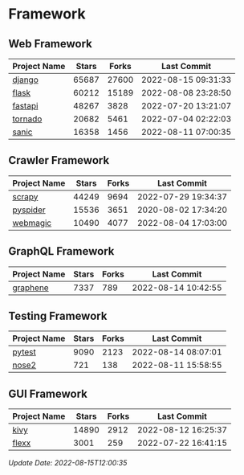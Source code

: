 # Framework

## Web Framework
| Project Name | Stars | Forks | Last Commit |
| ------------ | ----- | ----- | ----------- |
| [django](https://github.com/django/django) | 65687 | 27600 | 2022-08-15 09:31:33 |
| [flask](https://github.com/pallets/flask) | 60212 | 15189 | 2022-08-08 23:28:50 |
| [fastapi](https://github.com/tiangolo/fastapi) | 48267 | 3828 | 2022-07-20 13:21:07 |
| [tornado](https://github.com/tornadoweb/tornado) | 20682 | 5461 | 2022-07-04 02:22:03 |
| [sanic](https://github.com/sanic-org/sanic) | 16358 | 1456 | 2022-08-11 07:00:35 |

## Crawler Framework
| Project Name | Stars | Forks | Last Commit |
| ------------ | ----- | ----- | ----------- |
| [scrapy](https://github.com/scrapy/scrapy) | 44249 | 9694 | 2022-07-29 19:34:37 |
| [pyspider](https://github.com/binux/pyspider) | 15536 | 3651 | 2020-08-02 17:34:20 |
| [webmagic](https://github.com/code4craft/webmagic) | 10490 | 4077 | 2022-08-04 17:03:00 |

## GraphQL Framework
| Project Name | Stars | Forks | Last Commit |
| ------------ | ----- | ----- | ----------- |
| [graphene](https://github.com/graphql-python/graphene) | 7337 | 789 | 2022-08-14 10:42:55 |

## Testing Framework
| Project Name | Stars | Forks | Last Commit |
| ------------ | ----- | ----- | ----------- |
| [pytest](https://github.com/pytest-dev/pytest) | 9090 | 2123 | 2022-08-14 08:07:01 |
| [nose2](https://github.com/nose-devs/nose2) | 721 | 138 | 2022-08-11 15:58:55 |

## GUI Framework
| Project Name | Stars | Forks | Last Commit |
| ------------ | ----- | ----- | ----------- |
| [kivy](https://github.com/kivy/kivy) | 14890 | 2912 | 2022-08-12 16:25:37 |
| [flexx](https://github.com/flexxui/flexx) | 3001 | 259 | 2022-07-22 16:41:15 |

*Update Date: 2022-08-15T12:00:35*